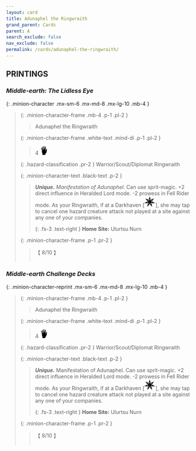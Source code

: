 ```yaml
---
layout: card
title: Adunaphel the Ringwraith
grand_parent: Cards
parent: A
search_exclude: false
nav_exclude: false
permalink: /cards/adunaphel-the-ringwraith/
---
```


## PRINTINGS


### _Middle-earth: The Lidless Eye_

{: .minion-character .mx-sm-6 .mx-md-8 .mx-lg-10 .mb-4 }
> {: .minion-character-frame .mb-4 .p-1 .pl-2 }
> > <div class="hazard-mp"></div>
> > <div class="card-name">Adunaphel the Ringwraith</div>
>
> {: .minion-character-frame .white-text .mind-di .p-1 .pl-2 }
> > 4 ![](/assets/images/di.svg)
>
> {: .hazard-classification .pr-2 }
> Warrior/Scout/Diplomat Ringwraith
>
> {: .minion-character-text .black-text .p-2 }
> > _**Unique.**_ _Manifestation of Adunaphel._ Can use sprit-magic. +2 direct influence in Heralded Lord mode. -2 prowess in Fell Rider mode. As your Ringwraith, if at a Darkhaven <nobr>[<img src="/assets/images/dark-haven.svg">]</nobr>, she may tap to cancel one hazard creature attack not played at a site against any one of your companies.   
> > 
> > {: .fs-3 .text-right } 
> > **Home Site:** Ulurtsu Nurn 
>
> {: .minion-character-frame .p-1 .pr-2 }
> > <div class="card-shield">【 8/10 】</div>
> > <div class="card-corruption-white">&nbsp;</div>

### _Middle-earth Challenge Decks_

{: .minion-character-reprint .mx-sm-6 .mx-md-8 .mx-lg-10 .mb-4 }
> {: .minion-character-frame .mb-4 .p-1 .pl-2 }
> > <div class="hazard-mp"></div>
> > <div class="card-name">Adunaphel the Ringwraith</div>
>
> {: .minion-character-frame .white-text .mind-di .p-1 .pl-2 }
> > 4 ![](/assets/images/di.svg)
>
> {: .hazard-classification .pr-2 }
> Warrior/Scout/Diplomat Ringwraith
>
> {: .minion-character-text .black-text .p-2 }
> > _**Unique.**_ Manifestation of Adunaphel. Can use sprit-magic. +2 direct influence in Heralded Lord mode. -2 prowess in Fell Rider mode. As your Ringwraith, if at a Darkhaven <nobr>[<img src="/assets/images/dark-haven.svg">]</nobr>, she may tap to cancel one hazard creature attack not played at a site against any one of your companies.   
> > 
> > {: .fs-3 .text-right } 
> > **Home Site:** Ulurtsu Nurn 
>
> {: .minion-character-frame .p-1 .pr-2 }
> > <div class="card-shield">【 8/10 】</div>
> > <div class="card-corruption-white">&nbsp;</div>
